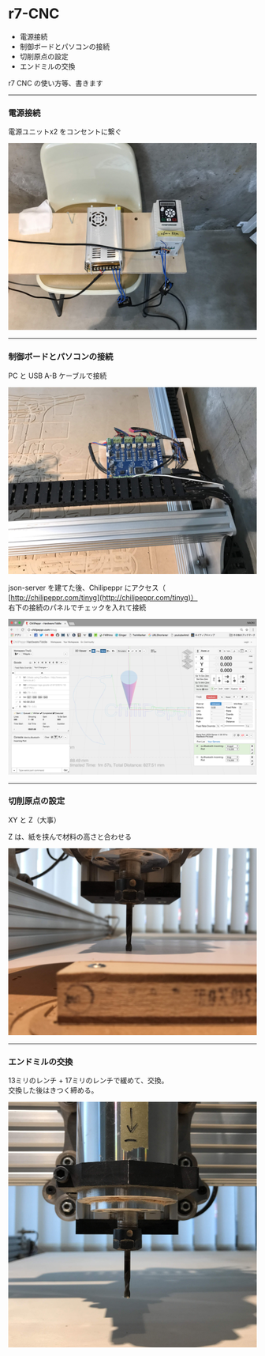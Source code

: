 # r7-CNC

- 電源接続  
- 制御ボードとパソコンの接続  
- 切削原点の設定  
- エンドミルの交換  


r7 CNC の使い方等、書きます

---  

### 電源接続  

電源ユニットx2 をコンセントに繋ぐ  

![photo](photo/PowerUnit-01.jpg)

---  

### 制御ボードとパソコンの接続  

PC と USB A-B ケーブルで接続  

![photo](photo/Board-01.jpg)  

json-server を建てた後、Chilipeppr にアクセス（ [http://chilipeppr.com/tinyg](http://chilipeppr.com/tinyg)）  
右下の接続のパネルでチェックを入れて接続  

![photo](photo/Chilipeppr-Top.png)  

---  

### 切削原点の設定  

XY と Z（大事）  

Z は、紙を挟んで材料の高さと合わせる  

![photo](photo/Setting-Z-position.jpg)

---  

### エンドミルの交換  

13ミリのレンチ + 17ミリのレンチで緩めて、交換。  
交換した後はきつく締める。  

![photo](photo/ChangeMill.jpg)  
